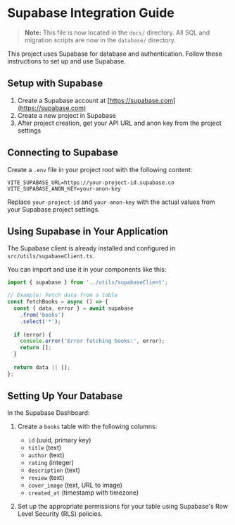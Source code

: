 # Supabase Integration Guide

> **Note:** This file is now located in the `docs/` directory. All SQL and migration scripts are now in the `database/` directory.

This project uses Supabase for database and authentication. Follow these instructions to set up and use Supabase.

## Setup with Supabase

1. Create a Supabase account at [https://supabase.com](https://supabase.com)
2. Create a new project in Supabase
3. After project creation, get your API URL and anon key from the project settings

## Connecting to Supabase

Create a `.env` file in your project root with the following content:

```
VITE_SUPABASE_URL=https://your-project-id.supabase.co
VITE_SUPABASE_ANON_KEY=your-anon-key
```

Replace `your-project-id` and `your-anon-key` with the actual values from your Supabase project settings.

## Using Supabase in Your Application

The Supabase client is already installed and configured in `src/utils/supabaseClient.ts`.

You can import and use it in your components like this:

```typescript
import { supabase } from '../utils/supabaseClient';

// Example: Fetch data from a table
const fetchBooks = async () => {
  const { data, error } = await supabase
    .from('books')
    .select('*');
  
  if (error) {
    console.error('Error fetching books:', error);
    return [];
  }
  
  return data || [];
};
```

## Setting Up Your Database

In the Supabase Dashboard:

1. Create a `books` table with the following columns:
   - `id` (uuid, primary key)
   - `title` (text)
   - `author` (text)
   - `rating` (integer)
   - `description` (text)
   - `review` (text)
   - `cover_image` (text, URL to image)
   - `created_at` (timestamp with timezone)

2. Set up the appropriate permissions for your table using Supabase's Row Level Security (RLS) policies. 